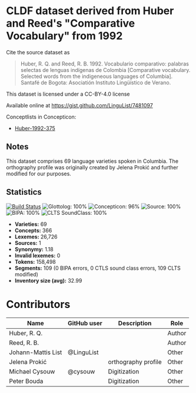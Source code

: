 # CLDF dataset derived from Huber and Reed's "Comparative Vocabulary" from 1992

Cite the source dataset as

> Huber, R. Q. and Reed, R. B. 1992. Vocabulario comparativo: palabras selectas de lenguas indígenas de Colombia [Comparative vocabulary. Selected words from the indigeneous languages of Columbia]. Santafé de Bogota: Asociatión Instituto Lingüístico de Verano.

This dataset is licensed under a CC-BY-4.0 license

Available online at https://gist.github.com/LinguList/7481097


Conceptlists in Concepticon:
- [Huber-1992-375](https://concepticon.clld.org/contributions/Huber-1992-375)
## Notes

This dataset comprises 69 language varieties spoken in Columbia. The orthography profile was originally created by Jelena Prokić and further modified for our purposes.



## Statistics


[![Build Status](https://travis-ci.org/lexibank/hubercolumbian.svg?branch=master)](https://travis-ci.org/lexibank/hubercolumbian)
![Glottolog: 100%](https://img.shields.io/badge/Glottolog-100%25-brightgreen.svg "Glottolog: 100%")
![Concepticon: 96%](https://img.shields.io/badge/Concepticon-96%25-green.svg "Concepticon: 96%")
![Source: 100%](https://img.shields.io/badge/Source-100%25-brightgreen.svg "Source: 100%")
![BIPA: 100%](https://img.shields.io/badge/BIPA-100%25-brightgreen.svg "BIPA: 100%")
![CLTS SoundClass: 100%](https://img.shields.io/badge/CLTS%20SoundClass-100%25-brightgreen.svg "CLTS SoundClass: 100%")

- **Varieties:** 69
- **Concepts:** 366
- **Lexemes:** 26,726
- **Sources:** 1
- **Synonymy:** 1.18
- **Invalid lexemes:** 0
- **Tokens:** 158,498
- **Segments:** 109 (0 BIPA errors, 0 CTLS sound class errors, 109 CLTS modified)
- **Inventory size (avg):** 32.99

# Contributors

Name | GitHub user | Description | Role
--- | --- | --- | ---
Huber, R. Q. | | | Author
Reed, R. B. | | | Author
Johann-Mattis List | @LinguList | | Other 
Jelena Prokić | | orthography profile | Other
Michael Cysouw | @cysouw | Digitization | Other
Peter Bouda | | Digitization | Other


